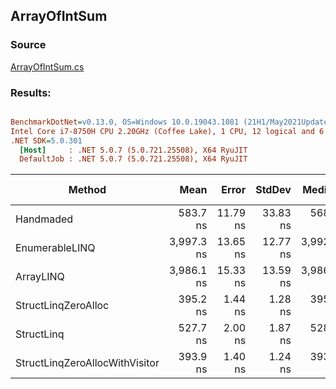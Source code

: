 ﻿## ArrayOfIntSum

### Source
[ArrayOfIntSum.cs](../../src/StructLinq.Benchmark/ArrayOfIntSum.cs)

### Results:
``` ini

BenchmarkDotNet=v0.13.0, OS=Windows 10.0.19043.1081 (21H1/May2021Update)
Intel Core i7-8750H CPU 2.20GHz (Coffee Lake), 1 CPU, 12 logical and 6 physical cores
.NET SDK=5.0.301
  [Host]     : .NET 5.0.7 (5.0.721.25508), X64 RyuJIT
  DefaultJob : .NET 5.0.7 (5.0.721.25508), X64 RyuJIT


```
|                         Method |       Mean |    Error |   StdDev |     Median | Ratio |  Gen 0 | Gen 1 | Gen 2 | Allocated |
|------------------------------- |-----------:|---------:|---------:|-----------:|------:|-------:|------:|------:|----------:|
|                      Handmaded |   583.7 ns | 11.79 ns | 33.83 ns |   568.4 ns |  0.14 |      - |     - |     - |         - |
|                 EnumerableLINQ | 3,997.3 ns | 13.65 ns | 12.77 ns | 3,992.6 ns |  1.00 |      - |     - |     - |      32 B |
|                      ArrayLINQ | 3,986.1 ns | 15.33 ns | 13.59 ns | 3,986.5 ns |  1.00 |      - |     - |     - |      32 B |
|            StructLinqZeroAlloc |   395.2 ns |  1.44 ns |  1.28 ns |   395.3 ns |  0.10 |      - |     - |     - |         - |
|                     StructLinq |   527.7 ns |  2.00 ns |  1.87 ns |   528.5 ns |  0.13 | 0.0067 |     - |     - |      32 B |
| StructLinqZeroAllocWithVisitor |   393.9 ns |  1.40 ns |  1.24 ns |   393.4 ns |  0.10 |      - |     - |     - |         - |
